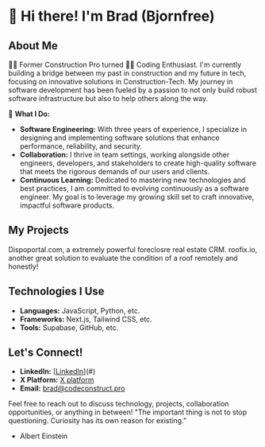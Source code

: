 # 👋 Hi there! I'm Brad (Bjornfree)

## About Me

👷‍♂️ Former Construction Pro turned 👨‍💻 Coding Enthusiast. I'm currently building a bridge between my past in construction and my future in tech, focusing on innovative solutions in Construction-Tech. My journey in software development has been fueled by a passion to not only build robust software infrastructure but also to help others along the way.

🚀 **What I Do:**  
- **Software Engineering:** With three years of experience, I specialize in designing and implementing software solutions that enhance performance, reliability, and security. 
- **Collaboration:** I thrive in team settings, working alongside other engineers, developers, and stakeholders to create high-quality software that meets the rigorous demands of our users and clients.
- **Continuous Learning:** Dedicated to mastering new technologies and best practices, I am committed to evolving continuously as a software engineer. My goal is to leverage my growing skill set to craft innovative, impactful software products.

## My Projects
Dispoportal.com, a extremely powerful foreclosre real estate CRM.
roofix.io, another great solution to evaluate the condition of a roof remotely and honestly!

## Technologies I Use
- **Languages:** JavaScript, Python, etc.
- **Frameworks:** Next.js, Tailwind CSS, etc.
- **Tools:** Supabase, GitHub, etc.

## Let's Connect!
- **LinkedIn:** [[LinkedIn](https://www.linkedin.com/in/CodeConstructPro/)](#)
- **X Platform:** [X platform](#https://twitter.com/brad91616)
- **Email:** [brad@codeconstruct.pro](mailto:your.brad@codeconstruct.pro)

Feel free to reach out to discuss technology, projects, collaboration opportunities, or anything in between!
"The important thing is not to stop questioning. Curiosity has its own reason for existing.”
- Albert Einstein
